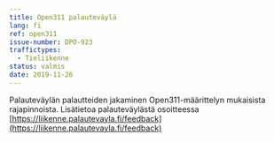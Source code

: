 ```yaml
---
title: Open311 palauteväylä
lang: fi
ref: open311
issue-number: DPO-923
traffictypes:
  - Tieliikenne
status: valmis
date: 2019-11-26
---
```


Palauteväylän palautteiden jakaminen Open311-määrittelyn mukaisista rajapinnoista.  Lisätietoa palauteväylästä osoitteessa [https://liikenne.palautevayla.fi/feedback](https://liikenne.palautevayla.fi/feedback)

